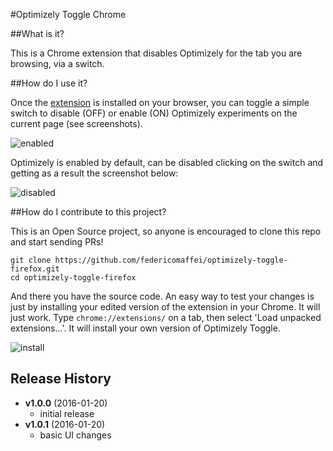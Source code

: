 #Optimizely Toggle Chrome

##What is it?

This is a Chrome extension that disables Optimizely for the tab you are browsing, via a switch.

##How do I use it?

Once the [extension](https://chrome.google.com/webstore/detail/optimizely-toggle-for-chr/eaoflpgigmnhpmdgnphpomomaflfglmj?authuser=1) is installed on your browser, you can toggle a simple switch to disable (OFF) or enable (ON) Optimizely experiments on the current page (see screenshots).

![enabled](http://i.imgur.com/jX1RNjh.png)

Optimizely is enabled by default, can be disabled clicking on the switch and getting as a result the screenshot below:

![disabled](http://i.imgur.com/Q2IhDby.png)

##How do I contribute to this project?

This is an Open Source project, so anyone is encouraged to clone this repo and start sending PRs!

```
git clone https://github.com/federicomaffei/optimizely-toggle-firefox.git
cd optimizely-toggle-firefox
```

And there you have the source code. An easy way to test your changes is just by installing your edited version of the extension in your Chrome. It will just work.
Type ```chrome://extensions/``` on a tab, then select 'Load unpacked extensions...'. It will install your own version of Optimizely Toggle.

![install](http://i.imgur.com/XX4LmfF.png)

## Release History
- **v1.0.0** (2016-01-20)
    - initial release
- **v1.0.1** (2016-01-20)
    - basic UI changes